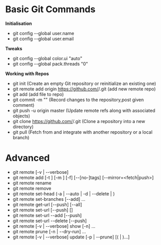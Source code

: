 <html>
<head>
<link rel="stylesheet" type="text/css" href="screen.css">
</head>


Basic Git Commands
========

**Initialisation**

* git config --global user.name <UserName> 
* git config --global user.email <email> 


**Tweaks**

* git config --global color.ui "auto" 
* git config --global pack.threads "0" 

**Working with Repos**

* git init (Create an empty Git repository or reinitialize an existing one) 
* git remote add origin https://github.com/<UserName>/<repoName>.git (add new remote repo) 
* git add  <filename> (add file to repo) 
* git commit -m "<comment>" (Record changes to the repository,post given comment) 
* git push -u origin master (Update remote refs along with associated objects) 
* git clone https://github.com/<UserName>/<remoteRepo>.git (Clone a repository into a new directory) 
* git pull (Fetch from and integrate with another repository or a local branch)

Advanced
========

* git remote [-v | --verbose]
* git remote add [-t <branch>] [-m <master>] [-f] [--[no-]tags] [--mirror=<fetch|push>] <name> <url>
* git remote rename <old> <new>
* git remote remove <name>
* git remote set-head <name> (-a | --auto | -d | --delete | <branch>)
* git remote set-branches [--add] <name> <branch>…​
* git remote get-url [--push] [--all] <name>
* git remote set-url [--push] <name> <newurl> [<oldurl>]
* git remote set-url --add [--push] <name> <newurl>
* git remote set-url --delete [--push] <name> <url>
* git remote [-v | --verbose] show [-n] <name>…​
* git remote prune [-n | --dry-run] <name>…​
* git remote [-v | --verbose] update [-p | --prune] [(<group> | <remote>)…​]

</html>
